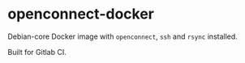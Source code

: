 # openconnect-docker
Debian-core Docker image with `openconnect`, `ssh` and `rsync` installed.

Built for Gitlab CI.
